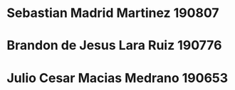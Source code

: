 # Sebastian Madrid Martinez 190807
# Brandon de Jesus Lara Ruiz 190776
# Julio Cesar Macias Medrano 190653
